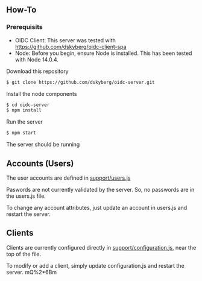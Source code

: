 ## How-To
### Prerequisits
* OIDC Client: This server was tested with https://github.com/dskyberg/oidc-client-spa
* Node: Before you begin, ensure Node is installed.  This has been tested with Node 14.0.4.

Download this repository
````bash
$ git clone https://github.com/dskyberg/oidc-server.git
````

Install the node components
````bash
$ cd oidc-server
$ npm install
````

Run the server
````bash
$ npm start
````
The server should be running

## Accounts (Users)
The user accounts are defined in [support/users.js](./spport/users.js)

Paswords are not currently validated by the server.  So, no passwords are in the users.js file.

To change any account attributes, just update an account in users.js and restart the server.
## Clients
Clients are currently configured directly in [support/configuration.js](./support/configuration.js), near the top of the file.

To modify or add a client, simply update configuration.js and restart the server.
mQ%2*6Bm